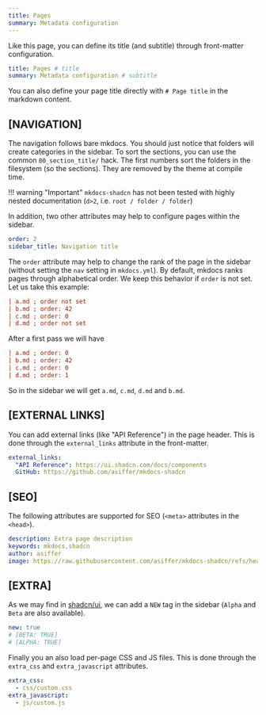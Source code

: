 ```yaml
---
title: Pages
summary: Metadata configuration
---
```


Like this page, you can define its title (and subtitle) through front-matter configuration.

```yaml
title: Pages # title
summary: Metadata configuration # subtitle
```

You can also define your page title directly with `# Page title` in the markdown content.

## [NAVIGATION]

The navigation follows bare mkdocs. You should just notice that folders will create categories in the sidebar.
To sort the sections, you can use the common `00_section_title/` hack. The first numbers sort the folders in the filesystem (so the sections). They are removed by the theme at compile time. 

!!! warning "Important"
    `mkdocs-shadcn` has not been tested with highly nested documentation (`d>2`, i.e. `root / folder / folder`)

In addition, two other attributes may help to configure pages within the sidebar.

```yaml
order: 2 
sidebar_title: Navigation title
```

The `order` attribute may help to change the rank of the page in the sidebar (without setting the `nav` setting in `mkdocs.yml`). By default, mkdocs ranks pages through alphabetical order. We keep this behavior if `order` is not set. Let us take this example:

```ini
| a.md ; order not set
| b.md ; order: 42
| c.md ; order: 0
| d.md ; order not set
```

After a first pass we will have

```ini
| a.md ; order: 0
| b.md ; order: 42
| c.md ; order: 0
| d.md ; order: 1
```

So in the sidebar we will get `a.md`, `c.md`, `d.md` and `b.md`.

## [EXTERNAL LINKS]

You can add external links (like "API Reference") in the page header. This is done through the `external_links` attribute in the front-matter.

```yaml
external_links:
  "API Reference": https://ui.shadcn.com/docs/components
  GitHub: https://github.com/asiffer/mkdocs-shadcn
```

## [SEO]

The following attributes are supported for SEO (`<meta>` attributes in the `<head>`).

```yaml
description: Extra page description
keywords: mkdocs,shadcn
author: asiffer
image: https://raw.githubusercontent.com/asiffer/mkdocs-shadcn/refs/heads/master/.github/assets/logo.svg
```

## [EXTRA]

As we may find in [shadcn/ui](https://ui.shadcn.com/docs), we can add a `NEW` tag in the sidebar 
(`Alpha` and `Beta` are also available).

```yaml
new: true
# [BETA: TRUE]
# [ALPHA: TRUE]
```

Finally you an also load per-page CSS and JS files. This is done through the `extra_css` and `extra_javascript` attributes.

```yaml
extra_css:
  - css/custom.css
extra_javascript:
  - js/custom.js
```
